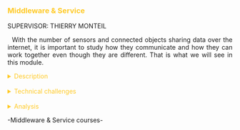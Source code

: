 <h3 style="color: #ffca28">Middleware & Service</h3>

SUPERVISOR: THIERRY MONTEIL

<p style="text-indent: 2%; text-align: justify;">
    With the number of sensors and connected objects sharing data over the internet, it is important to study how they communicate and how they can work together even though they are different. That is what we will see in this module.
</p>

<details>
    <summary style="color: #ffca28">Description</summary>
    <p style="text-indent: 2%; margin-left: 2%; text-align: justify;">
        This module gathers three classes which study different technologies used in IoT. The first one, Middleware for IoT, presented the OM2M platform. This platform is used to ensure interoperability between all types of sensors and applications, a prominent problematic of IoT. Then, we had a Cloud computing class in which we learned to use VirtualBox, Docker and OpenStack to host virtual machines. Finally, the Service Oriented Architecture introduced the main standard used today to develop Web Services. I summarized these classes in the tab below:
    </p>
    <table style="border-collapse: collapse; border: 1px #ffca28 solid; text-align: center; margin-left: 2%;">
    <tr style="border: 1px #ffca28 solid; background-color: #ffca28; color: #282c34; font-weight: bold;text-align: center; padding: 10px;">
       <th style="border: 1px #ffca28 solid;">Class name</th>
       <th style="border: 1px #ffca28 solid;">Context & Mission</th>
    </tr>
    <tr>
       <td style="border: 1px #ffca28 solid; font-weight: bold;">Service Oriented Architecture</td>
       <td style="border: 1px #ffca28 solid;">Lectures, practical works and a big project about the concepts of web services and Service Oriented Architecure (SOA). This class oversees a lot of technologies like SOAP, BPEL or REST.</td>
    </tr>
    <tr>
       <td style="border: 1px #ffca28 solid; font-weight: bold;">Middleware for IoT</td>
       <td style="border: 1px #ffca28 solid;">Lectures and laboratories about middleware options for IoT sensors and applications, with a focus on the OM2M platform, based on the OneM2M standard. </td>
    </tr>
    <tr>
       <td style="border: 1px #ffca28 solid; font-weight: bold;">Cloud & autonomic management</td>
       <td style="border: 1px #ffca28 solid;">Lectures allowing us to discover the main concepts of cloud based computing, mainly talking about classic techniques such as virtualization, followed by laboratories to practice the concepts.</td>
    </tr>
    </table>
    <br>
    <details style="text-indent: 10%;">
        <summary style="color: #ffca28">Service Oriented Architecture Project</summary>
        <p style="text-indent: 10%; margin-left: 10%; text-align: justify;">
            The main project of this module was the Service Oriented Architecture (SOA) project. It had an interesting premise, because it aimed to bring together the skills learned in both the SOA and OM2M classes into one big project. Unfortunately, we did not have time to use OM2M to simulate the sensors, so we directly simulated them in our Java application.
        </p>
        <p style="text-indent: 10%; margin-left: 10%; text-align: justify;">
            The goal of this project was to simulate a smart room management for the campus building. We had to think of sensors and actuators that would be relevant in the classrooms to detect danger or control the equipment of the rooms. Then, we had to think about scenarios to use these devices. To implement those scenarios, we created Web Services to perform them. 
        </p>
        <p style="text-indent: 10%; margin-left: 10%; text-align: justify;">
            With my team partner, we chose to implement window, blinds, door and light actuators and temperature, luminosity, ToF, noise, gas and presence sensors. The different Web services were controlled by a global service. It oversaw implementing the scenarios, meaning that it would check the value of a certain sensor by calling its service and then would activate a light or window in response.
        </p>
        <p style="text-indent: 10%; margin-left: 10%; text-align: justify;">
            We also developed a dashboard using Node-RED to display the data and controls the devices. It allows the user to monitor the room and to modify the threshold if needed. It is by using this that we could verify that the scenarios were indeed working and that changing the value of a sensor above a fixed threshold triggered an actuator.
        </p>
        <p style="text-indent: 10%; margin-left: 10%; text-align: justify;">
            This project was linked to the Software Engineering class of the Analysis & Data Processing module. We used the Agile method to plan the project, with three sprints of three weeks followed by a team of two students.
        </p>
        <p style="text-indent: 10%; margin-left: 10%; text-align: justify;">
            You can find our report here: 
            <a style="color: #ffca28" href="https://github.com/ALievre/5ISS_Portfolio/blob/main/public/files/soa_report.pdf">SOA Report</a>
        </p>
    </details>
</details>
<br>
<details>
    <summary style="color: #ffca28">Technical challenges</summary>
    <br>
    <details style="text-indent: 2%;">
        <summary style="color: #ffca28">Service Oriented Architecture</summary>
        <p style="text-indent: 2%; margin-left: 2%; text-align: justify;">
            The main challenge I had for this class was to implement the Continuous Integration in our project. I had a hard time to set up the software needed to use it. By mutual agreement in the group, we decided to change the tool from Jenkins to GitHub Actions and it was a good decision.
        </p>
    </details>
     <br>
    <details style="text-indent: 2%;">
        <summary style="color: #ffca28">Middleware for IoT</summary>
        <p style="text-indent: 2%; margin-left: 2%; text-align: justify;">
            The main challenge of this class was to understand the nomenclature of OM2M because there is not a lot of documentation online. Thankfully, the explanation given by the professors allowed me to use the platform.
        </p>
        <p style="text-indent: 2%; margin-left: 2%; text-align: justify;">
           Another challenge was when I had to learn how to use Node-RED. I took me some time to fully grasp how to configure every node but when I did, I realize how useful this graphic API software is.
        </p>
    </details>
    <br>
    <details style="text-indent: 2%;">
        <summary style="color: #ffca28">Cloud & Autonomic management</summary>
        <p style="text-indent: 2%; margin-left: 2%; text-align: justify;">
            The Cloud and Autonomic Management class consisted of studying mainly two elements: hosted virtual machines and containers using VirtualBox and Docker, and bare virtual machines using the Open stack platform.
        </p>
        <p style="text-indent: 2%; margin-left: 2%; text-align: justify;">
            Even if I already used VirtualBox to create Linux virtual machines on my Windows laptop, it was very different using them during the labs. But the main challenge for me was to understand the differences between hosted/bare virtual machines and containers. Moreover, OpenStack was a bit difficult at first for me to use. The creation of more complex network topologies was not easy to comprehend at first. It was interesting to change routes between virtual networks and see connectivity between machines that were not on a physical network but on a virtual one. We had to use this method to set up a calculator application, with the front-end of the app accessible from the outside world on a public network, and then all the back-end services hidden in another local network, linked with a virtual gateway.
        </p>
        <p style="text-indent: 2%; margin-left: 2%; text-align: justify;">
            You can find our report here: 
            <a style="color: #ffca28" href="https://github.com/ALievre/5ISS_Portfolio/blob/main/public/files/cloud_report.pdf">Cloud Report</a>
        </p>
    </details>
</details>
<br>
<details>
    <summary style="color: #ffca28">Analysis</summary>
    <p>
        You can find explications on how to read the skills matrix by clicking on the table icon in the left bar.
    </p>
    <details style="text-indent: 2%;">
        <summary style="color: #ffca28">Self-evaluation with the skills matrix</summary>
        <p style="text-indent: 2%; margin-left: 2%; text-align: justify;">
            Since this module brought really new skills to me, it was really interesting to study. The different classes required a lot of computer science skills.
        </p>
        <br>
        <table style="border-collapse: collapse; border: 1px #ffca28 solid; text-align: center; margin-left: 2%;">
    <tr>
       <th style="border: 1px #ffca28 solid; background-color: #ffca28; color: #282c34; font-weight: bold;text-align: center; padding: 10px;" colspan="4">Service Oriented Architecture</td>
    </tr>
    <tr style="border: 1px #abb2bf solid; background-color: #abb2bf; color: #282c34">
       <td style="border: 1px #ffca28 solid;">Skill</th>
       <td style="border: 1px #ffca28 solid;">Required level</th>
       <td style="border: 1px #ffca28 solid;">Self-evaluation</th>
       <td style="border: 1px #ffca28 solid;">Learning mode</th>
    </tr>
    <tr>
       <td style="border: 1px #ffca28 solid;">Know how to define a Service Oriented Architecture</td>
       <td style="border: 1px #ffca28 solid;">4</td>
       <td style="border: 1px #ffca28 solid;">4</td>
       <td style="border: 1px #ffca28 solid;">IT</td>
    </tr>
    <tr>
       <td style="border: 1px #ffca28 solid;">Deploy an SOA with web services</td>
       <td style="border: 1px #ffca28 solid;">4</td>
       <td style="border: 1px #ffca28 solid;">4</td>
       <td style="border: 1px #ffca28 solid;">IT</td>
    </tr>
    <tr>
       <td style="border: 1px #ffca28 solid;">Deploy and configure an SOA using SOAP</td>
       <td style="border: 1px #ffca28 solid;">4</td>
       <td style="border: 1px #ffca28 solid;">4</td>
       <td style="border: 1px #ffca28 solid;">IT</td>
    </tr>
    <tr>
       <td style="border: 1px #ffca28 solid;">Deploy and configure an SOA using REST</td>
       <td style="border: 1px #ffca28 solid;">4</td>
       <td style="border: 1px #ffca28 solid;">4</td>
       <td style="border: 1px #ffca28 solid;">IT</td>
    </tr>
    <tr>
       <td style="border: 1px #ffca28 solid;">Integrate a process manager in an SOA</td>
       <td style="border: 1px #ffca28 solid;">4</td>
       <td style="border: 1px #ffca28 solid;">4</td>
       <td style="border: 1px #ffca28 solid;">IT</td>
    </tr>
    </table>
    <p style="text-indent: 2%; margin-left: 2%; text-align: justify;">
        The SOA class was the biggest one with a vast project. I never use Web services before but the project really helped me acquire the skills expected. My knowledge of Java also helped to implement the services. The concepts presented that I did not know about were clear and well-documented online, so I feel like I will retain these skills and be able to reuse them easily in my career.
    </p>
    <br>
    <table style="border-collapse: collapse; border: 1px #ffca28 solid; text-align: center; margin-left: 2%;">
    <tr>
       <th style="border: 1px #ffca28 solid; background-color: #ffca28; color: #282c34; font-weight: bold;text-align: center; padding: 10px;" colspan="4">Middleware for the Internet of Things</td>
    </tr>
    <tr style="border: 1px #abb2bf solid; background-color: #abb2bf; color: #282c34">
       <td style="border: 1px #ffca28 solid;">Skill</th>
       <td style="border: 1px #ffca28 solid;">Required level</th>
       <td style="border: 1px #ffca28 solid;">Self-evaluation</th>
       <td style="border: 1px #ffca28 solid;">Learning mode</th>
    </tr>
    <tr>
       <td style="border: 1px #ffca28 solid;">Know how to situate the main standards for the IoT</td>
       <td style="border: 1px #ffca28 solid;">4</td>
       <td style="border: 1px #ffca28 solid;">4</td>
       <td style="border: 1px #ffca28 solid;">IT + PE</td>
    </tr>
    <tr>
       <td style="border: 1px #ffca28 solid;">Deploy an architecture compliant to an IoT standard and implement a sensor network</td>
       <td style="border: 1px #ffca28 solid;">4</td>
       <td style="border: 1px #ffca28 solid;">4</td>
       <td style="border: 1px #ffca28 solid;">IT</td>
    </tr>
    <tr>
       <td style="border: 1px #ffca28 solid;">Deploy and configure an IoT architecture using OM2M</td>
       <td style="border: 1px #ffca28 solid;">4</td>
       <td style="border: 1px #ffca28 solid;">4</td>
       <td style="border: 1px #ffca28 solid;">IT</td>
    </tr>
    <tr>
       <td style="border: 1px #ffca28 solid;">Interact with the different resources of the architecture using REST services</td>
       <td style="border: 1px #ffca28 solid;">4</td>
       <td style="border: 1px #ffca28 solid;">4</td>
       <td style="border: 1px #ffca28 solid;">IT</td>
    </tr>
    <tr>
       <td style="border: 1px #ffca28 solid;">Integrate a new technology into the deployed architecture</td>
       <td style="border: 1px #ffca28 solid;">4</td>
       <td style="border: 1px #ffca28 solid;">4</td>
       <td style="border: 1px #ffca28 solid;">IT</td>
    </tr>
    </table>
    <p style="text-indent: 2%; margin-left: 2%; text-align: justify;">
        The Middleware for IoT class was like the SOA class as I did not know anything about what we learned in this course before. I feel that the labs and the Hackathon really helped me to learn how to use the platform. 
    </p>
    <br>
    <table style="border-collapse: collapse; border: 1px #ffca28 solid; text-align: center; margin-left: 2%;">
    <tr>
       <th style="border: 1px #ffca28 solid; background-color: #ffca28; color: #282c34; font-weight: bold;text-align: center; padding: 10px;" colspan="4">Adaptability: Cloud and Autonomic Computing</td>
    </tr>
    <tr style="border: 1px #abb2bf solid; background-color: #abb2bf; color: #282c34">
       <td style="border: 1px #ffca28 solid;">Skill</th>
       <td style="border: 1px #ffca28 solid;">Required level</th>
       <td style="border: 1px #ffca28 solid;">Self-evaluation</th>
       <td style="border: 1px #ffca28 solid;">Learning mode</th>
    </tr>
    <tr>
       <td style="border: 1px #ffca28 solid;">Understand the concept of cloud computing</td>
       <td style="border: 1px #ffca28 solid;">3</td>
       <td style="border: 1px #ffca28 solid;">3</td>
       <td style="border: 1px #ffca28 solid;">IT + PE</td>
    </tr>
    <tr>
       <td style="border: 1px #ffca28 solid;">Use a IaaS-type cloud service</td>
       <td style="border: 1px #ffca28 solid;">3</td>
       <td style="border: 1px #ffca28 solid;">3</td>
       <td style="border: 1px #ffca28 solid;">IT + PE</td>
    </tr>
    <tr>
       <td style="border: 1px #ffca28 solid;">Deploy and and adapt a cloud-based platform for IoT</td>
       <td style="border: 1px #ffca28 solid;">3</td>
       <td style="border: 1px #ffca28 solid;">3</td>
       <td style="border: 1px #ffca28 solid;">IT</td>
    </tr>
    </table>
    <p style="text-indent: 2%; margin-left: 2%; text-align: justify;">
        The Cloud & Autonomic Management class had the more theoretical concepts that I also did not know before. However, I feel like the lab sessions were enough for me to understand the main skills expected. Of course, I do not think that my skills are the same as those of a student coming from Computer Science but thankfully, that is not what was expected of me.
    </p>
    </details>
    <br>
    <details style="text-indent: 2%;">
        <summary style="color: #ffca28">General review and feedback on the course</summary>
        <p style="text-indent: 2%; margin-left: 2%; text-align: justify;">
            I think that this module was really interesting. The two classes, SOA and Middleware, were linked together. Even though we could not do it, I saw how connected the two were. We can compare this module to the Smart Devices module. You can truly see how the skills learned in one class were directly used in the other. I could also see that with the third class, Cloud, but we did not really link it with the other two in a project. I think it would have been fun to regroup the three classes in a big project.
        </p>
        <p style="text-indent: 2%; margin-left: 2%; text-align: justify;">
            I appreciated the relation between the classes because they were pretty different in content but still echoed each other. They all rely on the same core concepts as Web services or server constraints for example. The classes did not overlap, so it did not feel like they repeated each other. It made me comfortable with all the concepts of these classes.
        </p>
        <p style="text-indent: 2%; margin-left: 2%; text-align: justify;">
            I loved the SOA project. As the one we did for the Smart Devices module, I think it was the kind of project I expected to do coming in ISS. It really showed us the link between all the different kinds of technologies and why they are used in the industry. It is often hard to really illustrate technologies and framework in a limited lab environment, but I feel like it succeeded here.
        </p>
        <p style="text-indent: 2%; margin-left: 2%; text-align: justify;">
            I would really have loved for the Middleware labs and the SOA project to be merged, so we would have a real long-term project with real sensors and actuators. In this way, we would have more hours of tutorials and labs to really go deeper into the project. I would have loved that to be honest. Moreover, this would have more justified the use of the Agile method and Continuous Integration.
        </p>
        <p style="text-indent: 2%; margin-left: 2%; text-align: justify;">
            However, this project gave me the opportunity to work with a lot of autonomy. I felt really invested in the project and was happy to put time and effort into it. Seeing the final result was an exciting moment.
        </P>
        <br>
    </details>
</details>

<p>-Middleware & Service courses-</p>